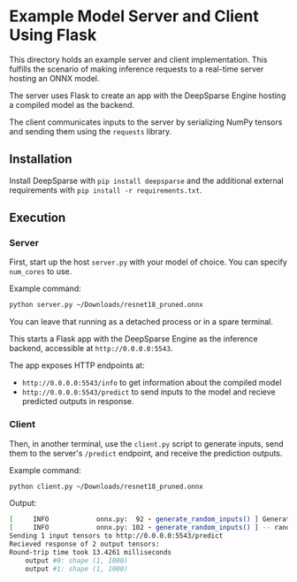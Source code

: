 <!--
Copyright (c) 2021 - present / Neuralmagic, Inc. All Rights Reserved.

Licensed under the Apache License, Version 2.0 (the "License");
you may not use this file except in compliance with the License.
You may obtain a copy of the License at

   http://www.apache.org/licenses/LICENSE-2.0

Unless required by applicable law or agreed to in writing,
software distributed under the License is distributed on an "AS IS" BASIS,
WITHOUT WARRANTIES OR CONDITIONS OF ANY KIND, either express or implied.
See the License for the specific language governing permissions and
limitations under the License.
-->

# Example Model Server and Client Using Flask

This directory holds an example server and client implementation. This fulfills the scenario of making inference requests to a real-time server hosting an ONNX model.

The server uses Flask to create an app with the DeepSparse Engine hosting a compiled model as the backend.

The client communicates inputs to the server by serializing NumPy tensors and sending them using the `requests` library.

## Installation

Install DeepSparse with `pip install deepsparse` and the additional external requirements with `pip install -r requirements.txt`.

## Execution

### Server

First, start up the host `server.py` with your model of choice. You can specify `num_cores` to use.

Example command:
```bash
python server.py ~/Downloads/resnet18_pruned.onnx
```

You can leave that running as a detached process or in a spare terminal.

This starts a Flask app with the DeepSparse Engine as the inference backend, accessible at `http://0.0.0.0:5543`.

The app exposes HTTP endpoints at:
- `http://0.0.0.0:5543/info` to get information about the compiled model
- `http://0.0.0.0:5543/predict` to send inputs to the model and recieve predicted outputs in response.

### Client

Then, in another terminal, use the `client.py` script to generate inputs, send them to the server's `/predict` endpoint, and receive the prediction outputs.

Example command:
```bash
python client.py ~/Downloads/resnet18_pruned.onnx    
```
Output:
```bash
[     INFO            onnx.py:  92 - generate_random_inputs() ] Generating 1 random inputs
[     INFO            onnx.py: 102 - generate_random_inputs() ] -- random input #0 of shape = [1, 3, 224, 224]
Sending 1 input tensors to http://0.0.0.0:5543/predict
Recieved response of 2 output tensors:
Round-trip time took 13.4261 milliseconds
    output #0: shape (1, 1000)
    output #1: shape (1, 1000)
```
